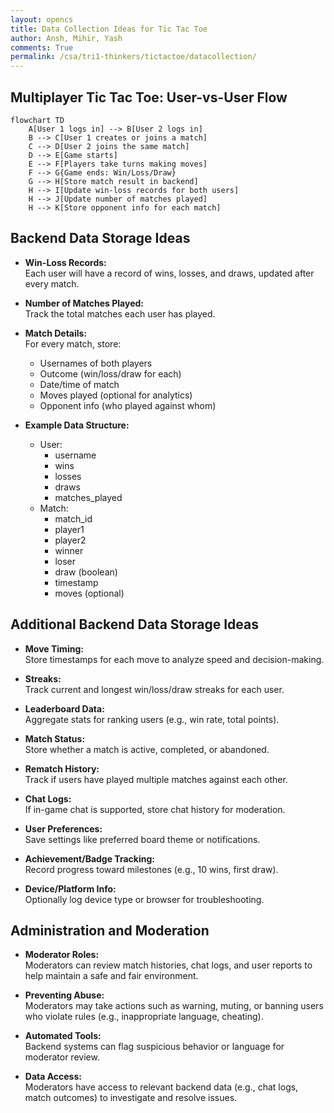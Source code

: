 ```yaml
---
layout: opencs
title: Data Collection Ideas for Tic Tac Toe
author: Ansh, Mihir, Yash
comments: True
permalink: /csa/tri1-thinkers/tictactoe/datacollection/
---
```


## Multiplayer Tic Tac Toe: User-vs-User Flow

```mermaid
flowchart TD
    A[User 1 logs in] --> B[User 2 logs in]
    B --> C[User 1 creates or joins a match]
    C --> D[User 2 joins the same match]
    D --> E[Game starts]
    E --> F[Players take turns making moves]
    F --> G{Game ends: Win/Loss/Draw}
    G --> H[Store match result in backend]
    H --> I[Update win-loss records for both users]
    H --> J[Update number of matches played]
    H --> K[Store opponent info for each match]
```

## Backend Data Storage Ideas

- **Win-Loss Records:**  
  Each user will have a record of wins, losses, and draws, updated after every match.

- **Number of Matches Played:**  
  Track the total matches each user has played.

- **Match Details:**  
  For every match, store:
  - Usernames of both players
  - Outcome (win/loss/draw for each)
  - Date/time of match
  - Moves played (optional for analytics)
  - Opponent info (who played against whom)

- **Example Data Structure:**
  - User:
    - username
    - wins
    - losses
    - draws
    - matches_played
  - Match:
    - match_id
    - player1
    - player2
    - winner
    - loser
    - draw (boolean)
    - timestamp
    - moves (optional)

## Additional Backend Data Storage Ideas

- **Move Timing:**  
  Store timestamps for each move to analyze speed and decision-making.

- **Streaks:**  
  Track current and longest win/loss/draw streaks for each user.

- **Leaderboard Data:**  
  Aggregate stats for ranking users (e.g., win rate, total points).

- **Match Status:**  
  Store whether a match is active, completed, or abandoned.

- **Rematch History:**  
  Track if users have played multiple matches against each other.

- **Chat Logs:**  
  If in-game chat is supported, store chat history for moderation.

- **User Preferences:**  
  Save settings like preferred board theme or notifications.

- **Achievement/Badge Tracking:**  
  Record progress toward milestones (e.g., 10 wins, first draw).

- **Device/Platform Info:**  
  Optionally log device type or browser for troubleshooting.

## Administration and Moderation

- **Moderator Roles:**  
  Moderators can review match histories, chat logs, and user reports to help maintain a safe and fair environment.

- **Preventing Abuse:**  
  Moderators may take actions such as warning, muting, or banning users who violate rules (e.g., inappropriate language, cheating).

- **Automated Tools:**  
  Backend systems can flag suspicious behavior or language for moderator review.

- **Data Access:**  
  Moderators have access to relevant backend data (e.g., chat logs, match outcomes) to investigate and resolve issues.